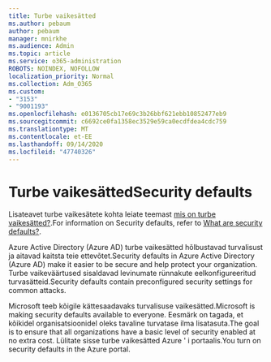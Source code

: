 ```yaml
---
title: Turbe vaikesätted
ms.author: pebaum
author: pebaum
manager: mnirkhe
ms.audience: Admin
ms.topic: article
ms.service: o365-administration
ROBOTS: NOINDEX, NOFOLLOW
localization_priority: Normal
ms.collection: Adm_O365
ms.custom:
- "3153"
- "9001193"
ms.openlocfilehash: e0136705cb17e69c3b26bbf621ebb10852477eb9
ms.sourcegitcommit: c6692ce0fa1358ec3529e59ca0ecdfdea4cdc759
ms.translationtype: MT
ms.contentlocale: et-EE
ms.lasthandoff: 09/14/2020
ms.locfileid: "47740326"
---
```

# <a name="security-defaults"></a><span data-ttu-id="c13be-102">Turbe vaikesätted</span><span class="sxs-lookup"><span data-stu-id="c13be-102">Security defaults</span></span>

<span data-ttu-id="c13be-103">Lisateavet turbe vaikesätete kohta leiate teemast [mis on turbe vaikesätted?](https://docs.microsoft.com/azure/active-directory/conditional-access/concept-conditional-access-security-defaults).</span><span class="sxs-lookup"><span data-stu-id="c13be-103">For information on Security defaults, refer to [What are security defaults?](https://docs.microsoft.com/azure/active-directory/conditional-access/concept-conditional-access-security-defaults).</span></span>

<span data-ttu-id="c13be-104">Azure Active Directory (Azure AD) turbe vaikesätted hõlbustavad turvalisust ja aitavad kaitsta teie ettevõtet.</span><span class="sxs-lookup"><span data-stu-id="c13be-104">Security defaults in Azure Active Directory (Azure AD) make it easier to be secure and help protect your organization.</span></span> <span data-ttu-id="c13be-105">Turbe vaikeväärtused sisaldavad levinumate rünnakute eelkonfigureeritud turvasätteid.</span><span class="sxs-lookup"><span data-stu-id="c13be-105">Security defaults contain preconfigured security settings for common attacks.</span></span>

<span data-ttu-id="c13be-106">Microsoft teeb kõigile kättesaadavaks turvalisuse vaikesätted.</span><span class="sxs-lookup"><span data-stu-id="c13be-106">Microsoft is making security defaults available to everyone.</span></span> <span data-ttu-id="c13be-107">Eesmärk on tagada, et kõikidel organisatsioonidel oleks tavaline turvatase ilma lisatasuta.</span><span class="sxs-lookup"><span data-stu-id="c13be-107">The goal is to ensure that all organizations have a basic level of security enabled at no extra cost.</span></span> <span data-ttu-id="c13be-108">Lülitate sisse turbe vaikesätted Azure ' i portaalis.</span><span class="sxs-lookup"><span data-stu-id="c13be-108">You turn on security defaults in the Azure portal.</span></span>
